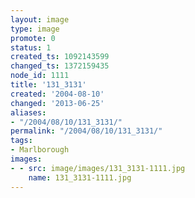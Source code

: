 ```yaml
---
layout: image
type: image
promote: 0
status: 1
created_ts: 1092143599
changed_ts: 1372159435
node_id: 1111
title: '131_3131'
created: '2004-08-10'
changed: '2013-06-25'
aliases:
- "/2004/08/10/131_3131/"
permalink: "/2004/08/10/131_3131/"
tags:
- Marlborough
images:
- - src: image/images/131_3131-1111.jpg
    name: 131_3131-1111.jpg
---
```


